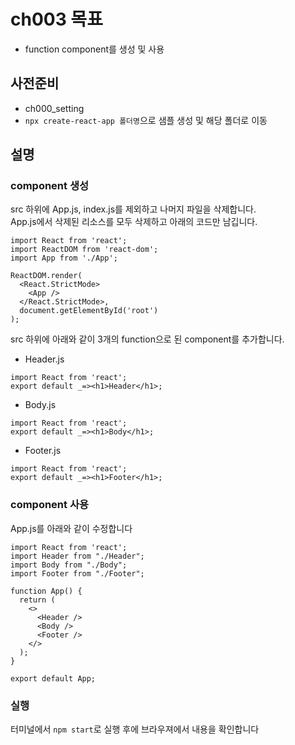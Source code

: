 # ch003 목표
- function component를 생성 및 사용

## 사전준비
- ch000_setting
- ```npx create-react-app 폴더명```으로 샘플 생성 및 해당 폴더로 이동

## 설명

### component 생성
src 하위에 App.js, index.js를 제외하고 나머지 파일을 삭제합니다.  
App.js에서 삭제된 리소스를 모두 삭제하고 아래의 코드만 남깁니다.

```
import React from 'react';
import ReactDOM from 'react-dom';
import App from './App';

ReactDOM.render(
  <React.StrictMode>
    <App />
  </React.StrictMode>,
  document.getElementById('root')
);
``` 
src 하위에 아래와 같이 3개의 function으로 된 component를 추가합니다.  

- Header.js
```
import React from 'react';
export default _=><h1>Header</h1>;
```

- Body.js
```
import React from 'react';
export default _=><h1>Body</h1>;
```

- Footer.js
```
import React from 'react';
export default _=><h1>Footer</h1>;
```

### component 사용
App.js를 아래와 같이 수정합니다
```
import React from 'react';
import Header from "./Header";
import Body from "./Body";
import Footer from "./Footer";

function App() {
  return (
    <>
      <Header />
      <Body />
      <Footer />
    </>
  );
}

export default App;
```

### 실행
터미널에서 ```npm start```로 실행 후에 브라우져에서 내용을 확인합니다